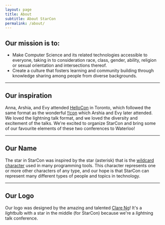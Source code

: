 ```yaml
---
layout: page
title: About
subtitle: About StarCon
permalink: /about/
---
```


<div class="pretty-links">

<!-- <div class="lead lead-about">Some intro text that is eye catching and should put you reader at ease and confident in your skills.
</div>-->

## Our mission is to:

- Make Computer Science and its related technologies accessible to everyone, taking in to consideration race, class, gender, ability, religion or sexual orientation and intersections thereof.
- Create a culture that fosters learning and community building through knowledge sharing among people from diverse backgrounds.

---

## Our inspiration

Anna, Arshia, and Evy attended [HelloCon](http://hellocon.net) in Toronto, which followed the same format as the wonderful [!!con](http://bangbangcon.com) which Arshia and Evy later attended. We loved the lightning talk format, and we loved the diversity and excitement of the talks. We're excited to organize StarCon and bring some of our favourite elements of these two conferences to Waterloo!

---

## Our Name

The star in StarCon was inspired by the star (asterisk) that is the [wildcard character](http://whatis.techtarget.com/definition/wildcard-character) used in many programming tools. This character represents one or more other characters of any type, and our hope is that StarCon can represent many different types of people and topics in technology.

---

## Our Logo

Our logo was designed by the amazing and talented [Clare Ng](http://claricen.github.io)! It's a *light*bulb with a star in the middle (for StarCon) because we're a *light*ning talk conference.

</div>
